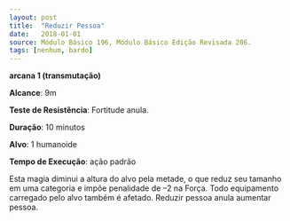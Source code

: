 ```yaml
---
layout: post
title:  "Reduzir Pessoa"
date:   2018-01-01
source: Módulo Básico 196, Módulo Básico Edição Revisada 206.
tags: [nenhum, bardo]
---
```


**arcana 1 (transmutação)**

**Alcance**: 9m

**Teste de Resistência**: Fortitude anula.

**Duração**: 10 minutos

**Alvo**: 1 humanoide

**Tempo de Execução**: ação padrão

Esta magia diminui a altura do alvo pela metade, o que reduz seu tamanho em uma categoria e impõe penalidade de –2 na Força. Todo equipamento carregado pelo alvo também é afetado.
Reduzir pessoa anula aumentar pessoa.
